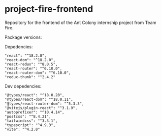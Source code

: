 # project-fire-frontend

Repository for the frontend of the Ant Colony internship project from Team Fire.

Package versions:

Depedencies:

    "react": "^18.2.0",
    "react-dom": "^18.2.0",
    "react-redux": "^8.0.5",
    "react-router": "^6.10.0",
    "react-router-dom": "^6.10.0",
    "redux-thunk": "^2.4.2"

Dev depedencies:

    "@types/react": "^18.0.28",
    "@types/react-dom": "^18.0.11",
    "@types/react-router-dom": "^5.3.3",
    "@vitejs/plugin-react": "^3.1.0",
    "autoprefixer": "^10.4.14",
    "postcss": "^8.4.21",
    "tailwindcss": "^3.3.1",
    "typescript": "^4.9.3",
    "vite": "^4.2.0"
